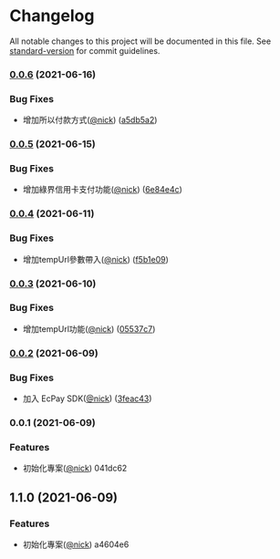 # Changelog

All notable changes to this project will be documented in this file. See [standard-version](https://github.com/conventional-changelog/standard-version) for commit guidelines.

### [0.0.6](https://github.com/castion2293/paytool/compare/v0.0.5...v0.0.6) (2021-06-16)


### Bug Fixes

* 增加所以付款方式([@nick](https://github.com/nick)) ([a5db5a2](https://github.com/castion2293/paytool/commit/a5db5a2256b591ea73b05d3e26785b20f8a74fc1))

### [0.0.5](https://github.com/castion2293/paytool/compare/v0.0.4...v0.0.5) (2021-06-15)


### Bug Fixes

* 增加綠界信用卡支付功能([@nick](https://github.com/nick)) ([6e84e4c](https://github.com/castion2293/paytool/commit/6e84e4cafc4018707e07a8f1c018b5560dc79b39))

### [0.0.4](https://github.com/castion2293/paytool/compare/v0.0.3...v0.0.4) (2021-06-11)


### Bug Fixes

* 增加tempUrl參數帶入([@nick](https://github.com/nick)) ([f5b1e09](https://github.com/castion2293/paytool/commit/f5b1e099aaea74ee3f3910d67f648868411cb109))

### [0.0.3](https://github.com/castion2293/paytool/compare/v0.0.2...v0.0.3) (2021-06-10)


### Bug Fixes

* 增加tempUrl功能([@nick](https://github.com/nick)) ([05537c7](https://github.com/castion2293/paytool/commit/05537c75b81b2ab73e2c434a0c593300aff6f60b))

### [0.0.2](https://github.com/castion2293/paytool/compare/v0.0.1...v0.0.2) (2021-06-09)


### Bug Fixes

* 加入 EcPay SDK([@nick](https://github.com/nick)) ([3feac43](https://github.com/castion2293/paytool/commit/3feac43b931a6801809a85f4b9ff7397c75df382))

### 0.0.1 (2021-06-09)


### Features

* 初始化專案([@nick](undefined/nick)) 041dc62

## 1.1.0 (2021-06-09)


### Features

* 初始化專案([@nick](undefined/nick)) a4604e6
